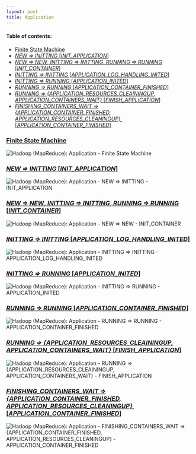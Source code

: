 ```yaml
---
layout: post
title: Application
---
```

#### Table of contents:
 * [Finite State Machine](#finite-state-machine)
 * [*NEW => INITTING* [*INIT_APPLICATION*]](#new-initting-init-application)
 * [*NEW => NEW*, *INITTING => INITTING*, *RUNNING => RUNNING* [*INIT_CONTAINER*]](#new-new-initting-initting-running-running-init-container)
 * [*INITTING => INITTING* [*APPLICATION_LOG_HANDLING_INITED*]](#initting-initting-application-log-handling-inited)
 * [*INITTING => RUNNING* [*APPLICATION_INITED*]](#initting-running-application-inited)
 * [*RUNNING => RUNNING* [*APPLICATION_CONTAINER_FINISHED*]](#running-running-application-container-finished)
 * [*RUNNING => {APPLICATION_RESOURCES_CLEAININGUP, APPLICATION_CONTAINERS_WAIT}* [*FINISH_APPLICATION*]](#running-application-resources-cleainingup-application-containers-wait-finish-application)
 * [*FINISHING_CONTAINERS_WAIT => {APPLICATION_CONTAINER_FINISHED, APPLICATION_RESOURCES_CLEANINGUP} * [*APPLICATION_CONTAINER_FINISHED*]](#finishing-containers-wait-application-container-finished-application-resources-cleaningup-application-container-finished)

### <a href="#finite-state-machine" id="finite-state-machine">Finite State Machine</a>
![Hadoop (MapReduce): Application - Finite State Machine](public/images/hadoop-mapreduce-application-finite-state-machine_53304bf7-2904-481c-9a7a-3f890a00da32.png)

### <a href="#new-initting-init-application" id="new-initting-init-application">*NEW => INITTING* [*INIT_APPLICATION*]</a>
![Hadoop (MapReduce): Application - NEW => INITTING - INIT_APPLICATION](public/images/hadoop-mapreduce-application-new-initting-init-application_53304c35-a748-499c-bce7-25910a004cb7.png)

### <a href="#new-new-initting-initting-running-running-init-container" id="new-new-initting-initting-running-running-init-container">*NEW => NEW*, *INITTING => INITTING*, *RUNNING => RUNNING* [*INIT_CONTAINER*]</a>
![Hadoop (MapReduce): Application - NEW => NEW - INIT_CONTAINER](public/images/hadoop-mapreduce-application-new-new-init-container_53304cde-0c94-44a3-a7b4-3fc60a00da32.png)

### <a href="#initting-initting-application-log-handling-inited" id="initting-initting-application-log-handling-inited">*INITTING => INITTING* [*APPLICATION_LOG_HANDLING_INITED*]</a>
![Hadoop (MapReduce): Application - INITTING => INITTING - APPLICATION_LOG_HANDLING_INITED](public/images/hadoop-mapreduce-application-initting-initting-application-log-handling-inited_53304d5d-529c-4546-8ac2-74ad0a00d013.png)

### <a href="#initting-running-application-inited" id="initting-running-application-inited">*INITTING => RUNNING* [*APPLICATION_INITED*]</a>
![Hadoop (MapReduce): Application - INITTING => RUNNING - APPLICATION_INITED](public/images/hadoop-mapreduce-application-initting-running-application-inited_53304daf-0028-42c5-b080-2ab30a004cb7.png)

### <a href="#running-running-application-container-finished" id="running-running-application-container-finished">*RUNNING => RUNNING* [*APPLICATION_CONTAINER_FINISHED*]</a>
![Hadoop (MapReduce): Application - RUNNING => RUNNING - APPLICATION_CONTAINER_FINISHED](public/images/hadoop-mapreduce-application-running-running-application-container-finished_53304dfa-5658-408d-a013-15510a00da32.png)

### <a href="#running-application-resources-cleainingup-application-containers-wait-finish-application" id="running-application-resources-cleainingup-application-containers-wait-finish-application">*RUNNING => {APPLICATION_RESOURCES_CLEAININGUP, APPLICATION_CONTAINERS_WAIT}* [*FINISH_APPLICATION*]</a>
![Hadoop (MapReduce): Application - RUNNING => {APPLICATION_RESOURCES_CLEAININGUP, APPLICATION_CONTAINERS_WAIT} - FINISH_APPLICATION](public/images/hadoop-mapreduce-application-running-application-resources-cleainingup-application-containers-wait-finish-application_53304ece-c78c-4b7d-b0fb-039e0a00d013.png)

### <a href="#finishing-containers-wait-application-container-finished-application-resources-cleaningup-application-container-finished" id="finishing-containers-wait-application-container-finished-application-resources-cleaningup-application-container-finished">*FINISHING_CONTAINERS_WAIT => {APPLICATION_CONTAINER_FINISHED, APPLICATION_RESOURCES_CLEANINGUP} * [*APPLICATION_CONTAINER_FINISHED*]</a>
![Hadoop (MapReduce): Application - FINISHING_CONTAINERS_WAIT => {APPLICATION_CONTAINER_FINISHED, APPLICATION_RESOURCES_CLEANINGUP} - APPLICATION_CONTAINER_FINISHED](public/images/hadoop-mapreduce-application-finishing-containers-wait-application-container-finished-application-resources-cleaningup-application-container-finished_53304f82-e294-4565-9eb8-21eb0a00da32.png)
